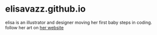 # elisavazz.github.io

elisa is an illustrator and designer moving her first baby steps in coding.
follow her art on [her website](http://elisavazz.wordpress.com)
